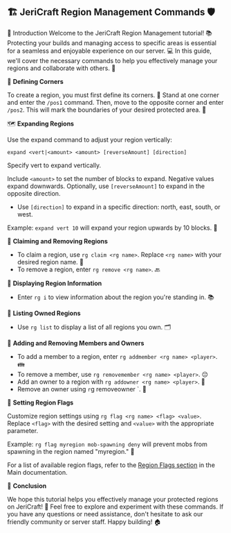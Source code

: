 ## 🏗️ JeriCraft Region Management Commands 🛡️

🎯 Introduction
Welcome to the JeriCraft Region Management tutorial! 📚 Protecting your builds and managing access to specific areas is
essential for a seamless and enjoyable experience on our server. 💻 In this guide, we'll cover the necessary commands to
help you effectively manage your regions and collaborate with others. 🤝

🔺 **Defining Corners**

To create a region, you must first define its corners. 🌟 Stand at one corner and enter the `/pos1` command. Then, move
to the opposite corner and enter `/pos2`. This will mark the boundaries of your desired protected area. 🔲

🗺️ **Expanding Regions**

Use the expand command to adjust your region vertically:

`expand <vert|<amount> <amount> [reverseAmount] [direction]`

Specify vert to expand vertically.

Include `<amount>` to set the number of blocks to expand. Negative values expand downwards.
Optionally, use `[reverseAmount]` to expand in the opposite direction.

- Use `[direction]` to expand in a specific direction: north, east, south, or west.

Example: `expand vert 10` will expand your region upwards by 10 blocks. 📏

🔐 **Claiming and Removing Regions**

- To claim a region, use `rg claim <rg name>`. Replace `<rg name>` with your desired region name. 🚩
- To remove a region, enter `rg remove <rg name>`. 🔙

📖 **Displaying Region Information**

- Enter `rg i` to view information about the region you're standing in. 📚

📝 **Listing Owned Regions**

- Use `rg list` to display a list of all regions you own. 🗂️

👥 **Adding and Removing Members and Owners**

- To add a member to a region, enter `rg addmember <rg name> <player>`. 👪
- To remove a member, use `rg removemember <rg name> <player>`. 😔
- Add an owner to a region with `rg addowner <rg name> <player>`. 🤴
- Remove an owner using `r`g removeowner <rg name> <player>`. 👑

🔮 **Setting Region Flags**

Customize region settings using `rg flag <rg name> <flag> <value>`. Replace `<flag>` with the desired setting
and `<value>` with the appropriate parameter.

Example: `rg flag myregion mob-spawning deny` will prevent mobs from spawning in the region named "myregion." 🚫

For a list of available region flags, refer to the [Region Flags section](../features/Main.md#worldguard) in the Main
documentation.

🌟 **Conclusion**

We hope this tutorial helps you effectively manage your protected regions on JeriCraft! 💖 Feel free to explore and
experiment with these commands. If you have any questions or need assistance, don't hesitate to ask our friendly
community or server staff. Happy building! 🏠
